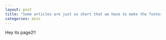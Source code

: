 ```yaml
---
layout: post
title: "Some articles are just so short that we have to make the footer stick"
categories: misc
---
```



Hey its page2!!
